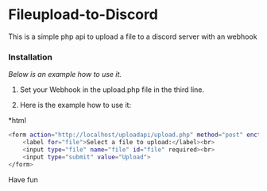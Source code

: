 # Fileupload-to-Discord
This is a simple php api to upload a file to a discord server with an webhook


### Installation

_Below is an example how to use it._

1. Set your Webhook in the upload.php file in the third line.

2. Here is the example how to use it: 

*html
```sh
<form action="http://localhost/uploadapi/upload.php" method="post" enctype="multipart/form-data">
    <label for="file">Select a file to upload:</label><br>
    <input type="file" name="file" id="file" required><br>
    <input type="submit" value="Upload">
</form>
```

Have fun

